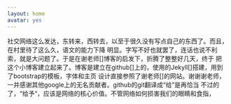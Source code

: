 ```yaml
---
layout: home
avatar: yes
---
```


社交网络这么发达，东转来，西转去，以至于很久没有写点自己的东西了。而且，在村里待了这么久，语文的能力下降
明显。字写不好也就罢了，连话也说不利索，就是大问题了。于是在谢老师[]博客的启发下，折腾了整整好几天，终于
把这个小博客建立起来了。博客是建立在github[]上的，使用的Jekyll[]搭建，用到了bootstrap的模板，字体和主页
设计直接参照了谢老师[]的网站。谢谢谢老师，一并感谢其他google上的无名贡献者。github的git翻译成“给”是再恰当
不过的了，“给予“，应该是网络的核心价值。不管网络如何损害我们的眼睛和食指，



